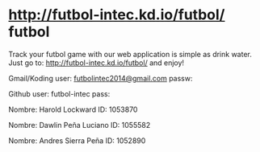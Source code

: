 http://futbol-intec.kd.io/futbol/ futbol
======

Track your futbol game with our web application is simple as drink water.
Just go to: http://futbol-intec.kd.io/futbol/ and enjoy!

Gmail/Koding
user: futbolintec2014@gmail.com
passw: 

Github 
user: futbol-intec
pass: 

Nombre: Harold Lockward
ID: 1053870

Nombre: Dawlin Peña Luciano
ID: 1055582

Nombre: Andres Sierra Peña
ID: 1052890
